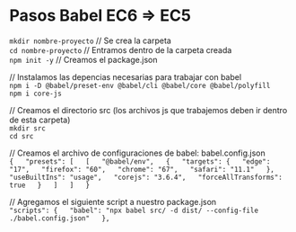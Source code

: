# Pasos Babel EC6 => EC5

`mkdir nombre-proyecto` // Se crea la carpeta  
`cd nombre-proyecto` // Entramos dentro de la carpeta creada  
`npm init -y` // Creamos el package.json  
  
// Instalamos las depencias necesarias para trabajar con babel  
`npm i -D @babel/preset-env @babel/cli @babel/core @babel/polyfill`  
`npm i core-js`  
  
// Creamos el directorio src (los archivos js que trabajemos deben ir dentro de esta carpeta)  
`mkdir src`  
`cd src`  
  
  
// Creamos el archivo de configuraciones de babel: babel.config.json  
``{  
	"presets": [  
		[  
			"@babel/env",  
			{  
				"targets": {  
					"edge": "17",  
					"firefox": "60",  
					"chrome": "67",  
					"safari": "11.1"  
					},  
				"useBuiltIns": "usage",  
				"corejs": "3.6.4",  
				"forceAllTransforms": true  
			}  
		]  
	]  
}``  
  
// Agregamos el siguiente script a nuestro package.json  
`"scripts": {  
    "babel": "npx babel src/ -d dist/ --config-file ./babel.config.json"  
},`  